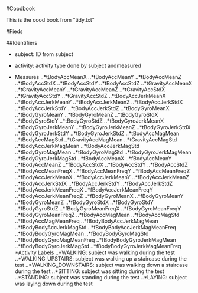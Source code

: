 #Coodbook

This is the cood book from "tidy.txt"

#Fieds

##Identifiers
* subject: ID from subject
* activity: activity type done by subject andmeasured

* Measures
..*tBodyAccMeanX
..*tBodyAccMeanY
..*tBodyAccMeanZ
..*tBodyAccStdX
..*tBodyAccStdY
..*tBodyAccStdZ
..*tGravityAccMeanX
..*tGravityAccMeanY
..*tGravityAccMeanZ
..*tGravityAccStdX
..*tGravityAccStdY
..*tGravityAccStdZ
..*tBodyAccJerkMeanX
..*tBodyAccJerkMeanY
..*tBodyAccJerkMeanZ
..*tBodyAccJerkStdX
..*tBodyAccJerkStdY
..*tBodyAccJerkStdZ
..*tBodyGyroMeanX
..*tBodyGyroMeanY
..*tBodyGyroMeanZ
..*tBodyGyroStdX
..*tBodyGyroStdY
..*tBodyGyroStdZ
..*tBodyGyroJerkMeanX
..*tBodyGyroJerkMeanY
..*tBodyGyroJerkMeanZ
..*tBodyGyroJerkStdX
..*tBodyGyroJerkStdY
..*tBodyGyroJerkStdZ
..*tBodyAccMagMean
..*tBodyAccMagStd
..*tGravityAccMagMean
..*tGravityAccMagStd
..*tBodyAccJerkMagMean
..*tBodyAccJerkMagStd
..*tBodyGyroMagMean
..*tBodyGyroMagStd
..*tBodyGyroJerkMagMean
..*tBodyGyroJerkMagStd
..*fBodyAccMeanX
..*fBodyAccMeanY
..*fBodyAccMeanZ
..*fBodyAccStdX
..*fBodyAccStdY
..*fBodyAccStdZ
..*fBodyAccMeanFreqX
..*fBodyAccMeanFreqY
..*fBodyAccMeanFreqZ
..*fBodyAccJerkMeanX
..*fBodyAccJerkMeanY
..*fBodyAccJerkMeanZ
..*fBodyAccJerkStdX
..*fBodyAccJerkStdY
..*fBodyAccJerkStdZ
..*fBodyAccJerkMeanFreqX
..*fBodyAccJerkMeanFreqY
..*fBodyAccJerkMeanFreqZ
..*fBodyGyroMeanX
..*fBodyGyroMeanY
..*fBodyGyroMeanZ
..*fBodyGyroStdX
..*fBodyGyroStdY
..*fBodyGyroStdZ
..*fBodyGyroMeanFreqX
..*fBodyGyroMeanFreqY
..*fBodyGyroMeanFreqZ
..*fBodyAccMagMean
..*fBodyAccMagStd
..*fBodyAccMagMeanFreq
..*fBodyBodyAccJerkMagMean
..*fBodyBodyAccJerkMagStd
..*fBodyBodyAccJerkMagMeanFreq
..*fBodyBodyGyroMagMean
..*fBodyBodyGyroMagStd
..*fBodyBodyGyroMagMeanFreq
..*fBodyBodyGyroJerkMagMean
..*fBodyBodyGyroJerkMagStd
..*fBodyBodyGyroJerkMagMeanFreq
*Activity Labels
..*WALKING: subject was walking during the test
..*WALKING_UPSTAIRS: subject was walking up a staircase during the test
..*WALKING_DOWNSTAIRS: subject was walking down a staircase during the test
..*SITTING: subject was sitting during the test
..*STANDING: subject was standing during the test
..*LAYING: subject was laying down during the test








